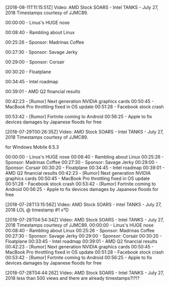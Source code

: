 [2018-08-11T11:15:51Z] Video: AMD Stock SOARS - Intel TANKS - July 27, 2018 
Timestamps courtesy of JJMC89.

00:00:00 - Linus's HUGE nose 

00:08:40 - Rambling about Linux 

00:25:26 - Sponsor: Madrinas Coffee 

00:27:30 - Sponsor: Savage Jerky 

00:29:00 - Sponsor: Corsair 

00:30:20 - Floatplane 

00:34:45 - Intel roadmap 

00:39:01 - AMD Q2 financial results 

00:42:23 - [Rumor] Next generation NVIDIA graphics cards 
00:50:45 - MacBook Pro throttling fixed in OS update 
00:51:28 - Facebook stock crash 

00:53:42 - [Rumor] Fortnite coming to Android 
00:56:25 - Apple to fix devices damages by Japanese floods for free

[2018-07-29T00:26:35Z] Video: AMD Stock SOARS - Intel TANKS - July 27, 2018 
Timestamps courtesy of JJMC89.

for Windows Mobile 6.5.3

00:00:00 - Linus's HUGE nose
00:08:40 - Rambling about Linux
00:25:26 - Sponsor: Madrinas Coffee
00:27:30 - Sponsor: Savage Jerky
00:29:00 - Sponsor: Corsair
00:30:20 - Floatplane
00:34:45 - Intel roadmap
00:39:01 - AMD Q2 financial results
00:42:23 - [Rumor] Next generation NVIDIA graphics cards
00:50:45 - MacBook Pro throttling fixed in OS update
00:51:28 - Facebook stock crash
00:53:42 - [Rumor] Fortnite coming to Android
00:56:25 - Apple to fix devices damages by Japanese floods for free

[2018-07-28T13:15:56Z] Video: AMD Stock SOARS - Intel TANKS - July 27, 2018 
LOL @ timestamp #1 x°D

[2018-07-28T04:54:34Z] Video: AMD Stock SOARS - Intel TANKS - July 27, 2018 
Timestamps courtesy of JJMC89. 
00:00:00 - Linus's HUGE nose
 00:08:40 - Rambling about Linux
00:25:26 - Sponsor: Madrinas
 Coffee 
00:27:30 - Sponsor: Savage Jerky 
00:29:00 - Sponsor: Corsair 
00:30:20 - Floatplane 
00:33:45 - Intel roadmap 
00:39:01 - AMD Q2 financial results 
00:42:23 - [Rumor] Next generation NVIDIA graphics cards 
00:50:45 - MacBook Pro throttling fixed in OS update 
00:51:28 - Facebook stock crash 
00:53:42 - [Rumor] Fortnite coming to Android 
00:56:25 - Apple to fix devices damages by Japanese floods for free

[2018-07-28T04:44:26Z] Video: AMD Stock SOARS - Intel TANKS - July 27, 2018 
less than 500 views and there are already timestamps?!?!?

